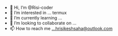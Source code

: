 - 👋 Hi, I’m @Risi-coder
- 👀 I’m interested in ... termux
- 🌱 I’m currently learning ...
- 💞️ I’m looking to collaborate on ...
- 📫 How to reach me ...hrisikeshsaha@outlook.com

<!---
Risi-coder/Risi-coder is a ✨ special ✨ repository because its `README.md` (this file) appears on your GitHub profile.
You can click the Preview link to take a look at your changes.
--->

